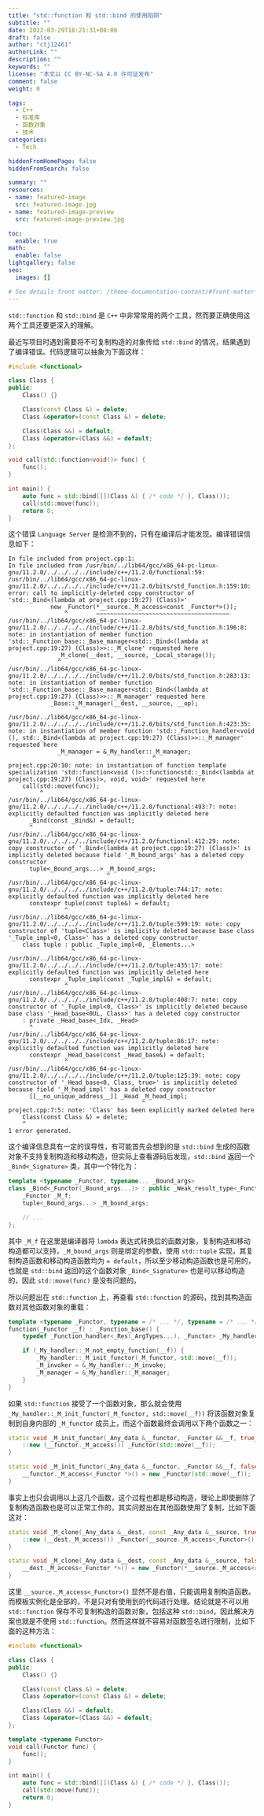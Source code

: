 ```yaml
---
title: "std::function 和 std::bind 的使用陷阱"
subtitle: ""
date: 2022-03-29T18:21:31+08:00
draft: false
author: "ctj12461"
authorLink: ""
description: ""
keywords: ""
license: "本文以 CC BY-NC-SA 4.0 许可证发布"
comment: false
weight: 0

tags:
  - C++
  - 标准库
  - 函数对象
  - 技术
categories:
  - Tech

hiddenFromHomePage: false
hiddenFromSearch: false

summary: ""
resources:
- name: featured-image
  src: featured-image.jpg
- name: featured-image-preview
  src: featured-image-preview.jpg

toc:
  enable: true
math:
  enable: false
lightgallery: false
seo:
  images: []

# See details front matter: /theme-documentation-content/#front-matter
---
```


`std::function` 和 `std::bind` 是 `C++` 中非常常用的两个工具，然而要正确使用这两个工具还要更深入的理解。

最近写项目时遇到需要将不可复制构造的对象传给 `std::bind` 的情况，结果遇到了编译错误。代码逻辑可以抽象为下面这样：

```cpp
#include <functional>

class Class {
public:
    Class() {}

    Class(const Class &) = delete;
    Class &operator=(const Class &) = delete;

    Class(Class &&) = default;
    Class &operator=(Class &&) = default;
};

void call(std::function<void()> func) {
    func();
}

int main() {
    auto func = std::bind([](Class &) { /* code */ }, Class());
    call(std::move(func));
    return 0;
}
```

这个错误 `Language Server` 是检测不到的，只有在编译后才能发现。编译错误信息如下：

```plain
In file included from project.cpp:1:
In file included from /usr/bin/../lib64/gcc/x86_64-pc-linux-gnu/11.2.0/../../../../include/c++/11.2.0/functional:59:
/usr/bin/../lib64/gcc/x86_64-pc-linux-gnu/11.2.0/../../../../include/c++/11.2.0/bits/std_function.h:159:10: error: call to implicitly-deleted copy constructor of 'std::_Bind<(lambda at project.cpp:19:27) (Class)>'
            new _Functor(*__source._M_access<const _Functor*>());
                ^        ~~~~~~~~~~~~~~~~~~~~~~~~~~~~~~~~~~~~~~
/usr/bin/../lib64/gcc/x86_64-pc-linux-gnu/11.2.0/../../../../include/c++/11.2.0/bits/std_function.h:196:8: note: in instantiation of member function 'std::_Function_base::_Base_manager<std::_Bind<(lambda at project.cpp:19:27) (Class)>>::_M_clone' requested here
              _M_clone(__dest, __source, _Local_storage());
              ^
/usr/bin/../lib64/gcc/x86_64-pc-linux-gnu/11.2.0/../../../../include/c++/11.2.0/bits/std_function.h:283:13: note: in instantiation of member function 'std::_Function_base::_Base_manager<std::_Bind<(lambda at project.cpp:19:27) (Class)>>::_M_manager' requested here
            _Base::_M_manager(__dest, __source, __op);
                   ^
/usr/bin/../lib64/gcc/x86_64-pc-linux-gnu/11.2.0/../../../../include/c++/11.2.0/bits/std_function.h:423:35: note: in instantiation of member function 'std::_Function_handler<void (), std::_Bind<(lambda at project.cpp:19:27) (Class)>>::_M_manager' requested here
              _M_manager = &_My_handler::_M_manager;
                                         ^
project.cpp:20:10: note: in instantiation of function template specialization 'std::function<void ()>::function<std::_Bind<(lambda at project.cpp:19:27) (Class)>, void, void>' requested here
    call(std::move(func));
         ^
/usr/bin/../lib64/gcc/x86_64-pc-linux-gnu/11.2.0/../../../../include/c++/11.2.0/functional:493:7: note: explicitly defaulted function was implicitly deleted here
      _Bind(const _Bind&) = default;
      ^
/usr/bin/../lib64/gcc/x86_64-pc-linux-gnu/11.2.0/../../../../include/c++/11.2.0/functional:412:29: note: copy constructor of '_Bind<(lambda at project.cpp:19:27) (Class)>' is implicitly deleted because field '_M_bound_args' has a deleted copy constructor
      tuple<_Bound_args...> _M_bound_args;
                            ^
/usr/bin/../lib64/gcc/x86_64-pc-linux-gnu/11.2.0/../../../../include/c++/11.2.0/tuple:744:17: note: explicitly defaulted function was implicitly deleted here
      constexpr tuple(const tuple&) = default;
                ^
/usr/bin/../lib64/gcc/x86_64-pc-linux-gnu/11.2.0/../../../../include/c++/11.2.0/tuple:599:19: note: copy constructor of 'tuple<Class>' is implicitly deleted because base class '_Tuple_impl<0, Class>' has a deleted copy constructor
    class tuple : public _Tuple_impl<0, _Elements...>
                  ^
/usr/bin/../lib64/gcc/x86_64-pc-linux-gnu/11.2.0/../../../../include/c++/11.2.0/tuple:435:17: note: explicitly defaulted function was implicitly deleted here
      constexpr _Tuple_impl(const _Tuple_impl&) = default;
                ^
/usr/bin/../lib64/gcc/x86_64-pc-linux-gnu/11.2.0/../../../../include/c++/11.2.0/tuple:408:7: note: copy constructor of '_Tuple_impl<0, Class>' is implicitly deleted because base class '_Head_base<0UL, Class>' has a deleted copy constructor
    : private _Head_base<_Idx, _Head>
      ^
/usr/bin/../lib64/gcc/x86_64-pc-linux-gnu/11.2.0/../../../../include/c++/11.2.0/tuple:86:17: note: explicitly defaulted function was implicitly deleted here
      constexpr _Head_base(const _Head_base&) = default;
                ^
/usr/bin/../lib64/gcc/x86_64-pc-linux-gnu/11.2.0/../../../../include/c++/11.2.0/tuple:125:39: note: copy constructor of '_Head_base<0, Class, true>' is implicitly deleted because field '_M_head_impl' has a deleted copy constructor
      [[__no_unique_address__]] _Head _M_head_impl;
                                      ^
project.cpp:7:5: note: 'Class' has been explicitly marked deleted here
    Class(const Class &) = delete;
    ^
1 error generated.
```

这个编译信息具有一定的误导性，有可能首先会想到的是 `std::bind` 生成的函数对象不支持复制构造和移动构造，但实际上查看源码后发现，`std::bind` 返回一个 `_Bind<_Signature>` 类，其中一个特化为：

```cpp
template <typename _Functor, typename... _Bound_args>
class _Bind<_Functor(_Bound_args...)> : public _Weak_result_type<_Functor> {
    _Functor _M_f;
    tuple<_Bound_args...> _M_bound_args;

    // ...
};
```

其中 `_M_f` 在这里是编译器将 `lambda` 表达式转换后的函数对象，复制构造和移动构造都可以支持，`_M_bound_args` 则是绑定的参数，使用 `std::tuple` 实现，其复制构造函数和移动构造函数均为 `= default`，所以至少移动构造函数也是可用的，也就是 `std::bind` 返回的这个函数对象 `_Bind<_Signature>` 也是可以移动构造的，因此 `std::move(func)` 是没有问题的。

所以问题出在 `std::function` 上，再查看 `std::function` 的源码，找到其构造函数对其他函数对象的重载：

```cpp
template <typename _Functor, typename = /* ... */, typename = /* ... */>
function(_Functor __f) : _Function_base() {
    typedef _Function_handler<_Res(_ArgTypes...), _Functor> _My_handler;

    if (_My_handler::_M_not_empty_function(__f)) {
        _My_handler::_M_init_functor(_M_functor, std::move(__f));
        _M_invoker = &_My_handler::_M_invoke;
        _M_manager = &_My_handler::_M_manager;
    }
}
```

如果 `std::function` 接受了一个函数对象，那么就会使用 `_My_handler::_M_init_functor(_M_functor, std::move(__f))` 将该函数对象复制到自身内部的 `_M_functor` 成员上，而这个函数最终会调用以下两个函数之一：

```cpp
static void _M_init_functor(_Any_data &__functor, _Functor &&__f, true_type) {
    ::new (__functor._M_access()) _Functor(std::move(__f));
}

static void _M_init_functor(_Any_data &__functor, _Functor &&__f, false_type) {
    __functor._M_access<_Functor *>() = new _Functor(std::move(__f));
}
```

事实上也只会调用以上这几个函数，这个过程也都是移动构造，理论上即使删除了复制构造函数也是可以正常工作的，其实问题出在其他函数使用了复制，比如下面这对：

```cpp
static void _M_clone(_Any_data &__dest, const _Any_data &__source, true_type) {
    ::new (__dest._M_access()) _Functor(__source._M_access<_Functor>());
}

static void _M_clone(_Any_data &__dest, const _Any_data &__source, false_type) {
    __dest._M_access<_Functor *>() = new _Functor(*__source._M_access<const _Functor *>());
}
```

这里 `__source._M_access<_Functor>()` 显然不是右值，只能调用复制构造函数。而模板实例化是全部的，不是只对有使用到的代码进行处理。结论就是不可以用 `std::function` 保存不可复制构造的函数对象，包括这种 `std::bind`，因此解决方案也就是不使用 `std::function`。然而这样就不容易对函数签名进行限制，比如下面的这种方法：

```cpp
#include <functional>

class Class {
public:
    Class() {}

    Class(const Class &) = delete;
    Class &operator=(const Class &) = delete;

    Class(Class &&) = default;
    Class &operator=(Class &&) = default;
};

template <typename Functor>
void call(Functor func) {
    func();
}

int main() {
    auto func = std::bind([](Class &) { /* code */ }, Class());
    call(std::move(func));
    return 0;
}
```